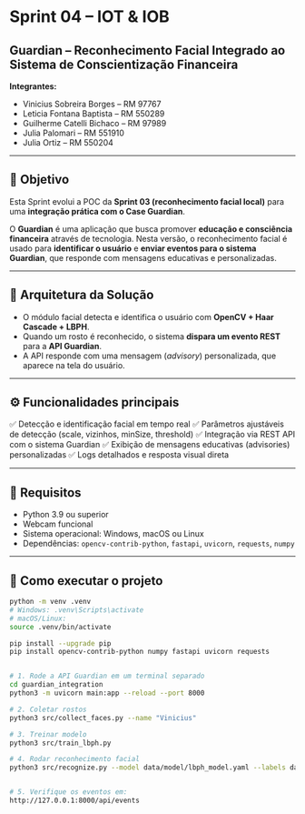 # Sprint 04 – IOT & IOB
## Guardian – Reconhecimento Facial Integrado ao Sistema de Conscientização Financeira

**Integrantes:**
- Vinicius Sobreira Borges – RM 97767
- Leticia Fontana Baptista – RM 550289
- Guilherme Catelli Bichaco – RM 97989
- Julia Palomari – RM 551910
- Julia Ortiz – RM 550204

---

## 🎯 Objetivo
Esta Sprint evolui a POC da **Sprint 03 (reconhecimento facial local)** para uma **integração prática com o Case Guardian**.

O **Guardian** é uma aplicação que busca promover **educação e consciência financeira** através de tecnologia.
Nesta versão, o reconhecimento facial é usado para **identificar o usuário** e **enviar eventos para o sistema Guardian**, que responde com mensagens educativas e personalizadas.

---

## 🧠 Arquitetura da Solução


- O módulo facial detecta e identifica o usuário com **OpenCV + Haar Cascade + LBPH**.
- Quando um rosto é reconhecido, o sistema **dispara um evento REST** para a **API Guardian**.
- A API responde com uma mensagem (*advisory*) personalizada, que aparece na tela do usuário.

---

## ⚙️ Funcionalidades principais
✅ Detecção e identificação facial em tempo real
✅ Parâmetros ajustáveis de detecção (scale, vizinhos, minSize, threshold)
✅ Integração via REST API com o sistema Guardian
✅ Exibição de mensagens educativas (advisories) personalizadas
✅ Logs detalhados e resposta visual direta

---

## 🧩 Requisitos
- Python 3.9 ou superior
- Webcam funcional
- Sistema operacional: Windows, macOS ou Linux
- Dependências: `opencv-contrib-python`, `fastapi`, `uvicorn`, `requests`, `numpy`

---

## 🚀 Como executar o projeto

```bash
python -m venv .venv
# Windows: .venv\Scripts\activate
# macOS/Linux:
source .venv/bin/activate

pip install --upgrade pip
pip install opencv-contrib-python numpy fastapi uvicorn requests


# 1. Rode a API Guardian em um terminal separado
cd guardian_integration
python3 -m uvicorn main:app --reload --port 8000

# 2. Coletar rostos
python3 src/collect_faces.py --name "Vinicius"

# 3. Treinar modelo
python3 src/train_lbph.py

# 4. Rodar reconhecimento facial
python3 src/recognize.py --model data/model/lbph_model.yaml --labels data/model/labels.json --camera 1


# 5. Verifique os eventos em:
http://127.0.0.1:8000/api/events
